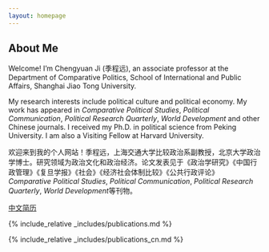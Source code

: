 ```yaml
---
layout: homepage
---
```


## About Me

Welcome! I’m Chengyuan Ji (季程远), an associate professor at the Department of Comparative Politics, School of International and Public Affairs, Shanghai Jiao Tong University.

My research interests include political culture and political economy. My work has appeared in *Comparative Political Studies*, *Political Communication*, *Political Research Quarterly*, *World Development* and other Chinese journals. I received my Ph.D. in political science from Peking University. I am also a Visiting Fellow at Harvard University.

欢迎来到我的个人网站！季程远，上海交通大学比较政治系副教授，北京大学政治学博士。研究领域为政治文化和政治经济。论文发表见于《政治学研究》《中国行政管理》《复旦学报》《社会》《经济社会体制比较》《公共行政评论》*Comparative Political Studies*, *Political Communication*, *Political Research Quarterly*, *World Development*等刊物。

[中文简历](https://chengyuanji.com/assets/files/cv_ch.pdf)

{% include_relative _includes/publications.md %}

{% include_relative _includes/publications_cn.md %}
